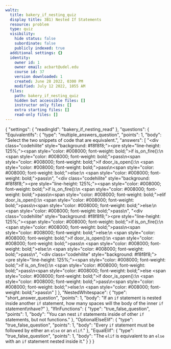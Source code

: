 ```yaml
---
waltz:
  title: bakery_if_nesting_quiz
  display title: 3B1) Nested If Statements
  resource: problem
  type: quiz
  visibility:
    hide status: false
    subordinate: false
    publicly indexed: true
  additional settings: {}
  identity:
    owner id: 1
    owner email: acbart@udel.edu
    course id: 37
    version downloaded: 1
    created: June 28 2022, 0300 PM
    modified: July 12 2022, 1055 AM
  files:
    path: bakery_if_nesting_quiz
    hidden but accessible files: []
    instructor only files: []
    extra starting files: []
    read-only files: []
---
```

{
  "settings": {
    "readingId": "bakery_if_nesting_read"
  },
  "questions": {
    "EquivalentIfs": {
      "type": "multiple_answers_question",
      "points": 1,
      "body": "Select the two snippets of code that are equivalent.",
      "answers": [
        "<div class=\"codehilite\" style=\"background: #f8f8f8;\"><pre style=\"line-height: 125%;\"><span></span><span style=\"color: #008000; font-weight: bold;\">if</span> is_on_fire():\n    <span style=\"color: #008000; font-weight: bold;\">pass</span>\n<span style=\"color: #008000; font-weight: bold;\">if</span> door_is_open():\n    <span style=\"color: #008000; font-weight: bold;\">pass</span>\n<span style=\"color: #008000; font-weight: bold;\">else</span>:\n    <span style=\"color: #008000; font-weight: bold;\">pass</span>\n</pre></div>",
        "<div class=\"codehilite\" style=\"background: #f8f8f8;\"><pre style=\"line-height: 125%;\"><span></span><span style=\"color: #008000; font-weight: bold;\">if</span> is_on_fire():\n    <span style=\"color: #008000; font-weight: bold;\">pass</span>\n<span style=\"color: #008000; font-weight: bold;\">elif</span> door_is_open():\n    <span style=\"color: #008000; font-weight: bold;\">pass</span>\n<span style=\"color: #008000; font-weight: bold;\">else</span>:\n    <span style=\"color: #008000; font-weight: bold;\">pass</span>\n</pre></div>",
        "<div class=\"codehilite\" style=\"background: #f8f8f8;\"><pre style=\"line-height: 125%;\"><span></span><span style=\"color: #008000; font-weight: bold;\">if</span> is_on_fire():\n    <span style=\"color: #008000; font-weight: bold;\">pass</span>\n<span style=\"color: #008000; font-weight: bold;\">else</span>:\n    <span style=\"color: #008000; font-weight: bold;\">if</span> door_is_open():\n        <span style=\"color: #008000; font-weight: bold;\">pass</span>\n    <span style=\"color: #008000; font-weight: bold;\">else</span>:\n        <span style=\"color: #008000; font-weight: bold;\">pass</span>\n</pre></div>",
        "<div class=\"codehilite\" style=\"background: #f8f8f8;\"><pre style=\"line-height: 125%;\"><span></span><span style=\"color: #008000; font-weight: bold;\">if</span> is_on_fire():\n    <span style=\"color: #008000; font-weight: bold;\">pass</span>\n<span style=\"color: #008000; font-weight: bold;\">else</span> <span style=\"color: #008000; font-weight: bold;\">if</span> door_is_open():\n    <span style=\"color: #008000; font-weight: bold;\">pass</span>\n<span style=\"color: #008000; font-weight: bold;\">else</span>:\n    <span style=\"color: #008000; font-weight: bold;\">pass</span>\n</pre></div>"
      ]
    },
    "NestedWhitespace": {
      "type": "short_answer_question",
      "points": 1,
      "body": "If an `if` statement is nested inside another `if` statement, how many spaces will the body of the inner `if` statement\nhave?"
    },
    "IfInFunctions": {
      "type": "true_false_question",
      "points": 1,
      "body": "You can nest `if` statements inside of other `if` statements, but not functions."
    },
    "OptionalElseElif": {
      "type": "true_false_question",
      "points": 1,
      "body": "Every `if` statement must be followed by either an `else` or an `elif`."
    },
    "EqualElif": {
      "type": "true_false_question",
      "points": 1,
      "body": "The `elif` is equivalent to an `else` with an `if` statement nested inside it."
    }
  }
}